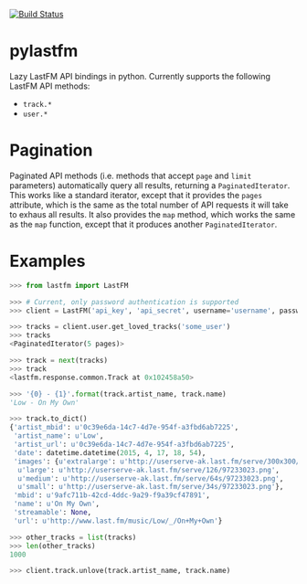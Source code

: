 [![Build Status](https://travis-ci.org/thesquelched/pylastfm.svg?branch=master)](https://travis-ci.org/thesquelched/pylastfm)

pylastfm
========

Lazy LastFM API bindings in python.  Currently supports the following LastFM API methods:

- `track.*`
- `user.*`


Pagination
==========

Paginated API methods (i.e. methods that accept `page` and `limit` parameters) automatically query all results, returning a `PaginatedIterator`.  This works like a standard iterator, except that it provides the `pages` attribute, which is the same as the total number of API requests it will take to exhaus all results.  It also provides the `map` method, which works the same as the `map` function, except that it produces another `PaginatedIterator`.


Examples
========

```python
>>> from lastfm import LastFM

>>> # Current, only password authentication is supported
>>> client = LastFM('api_key', 'api_secret', username='username', password='password')

>>> tracks = client.user.get_loved_tracks('some_user')
>>> tracks
<PaginatedIterator(5 pages)>

>>> track = next(tracks)
>>> track
<lastfm.response.common.Track at 0x102458a50>

>>> '{0} - {1}'.format(track.artist_name, track.name)
'Low - On My Own'

>>> track.to_dict()
{'artist_mbid': u'0c39e6da-14c7-4d7e-954f-a3fbd6ab7225',
 'artist_name': u'Low',
 'artist_url': u'0c39e6da-14c7-4d7e-954f-a3fbd6ab7225',
 'date': datetime.datetime(2015, 4, 17, 18, 54),
 'images': {u'extralarge': u'http://userserve-ak.last.fm/serve/300x300/97233023.png',
  u'large': u'http://userserve-ak.last.fm/serve/126/97233023.png',
  u'medium': u'http://userserve-ak.last.fm/serve/64s/97233023.png',
  u'small': u'http://userserve-ak.last.fm/serve/34s/97233023.png'},
 'mbid': u'9afc711b-42cd-4ddc-9a29-f9a39cf47891',
 'name': u'On My Own',
 'streamable': None,
 'url': u'http://www.last.fm/music/Low/_/On+My+Own'}

>>> other_tracks = list(tracks)
>>> len(other_tracks)
1000

>>> client.track.unlove(track.artist_name, track.name)
```
